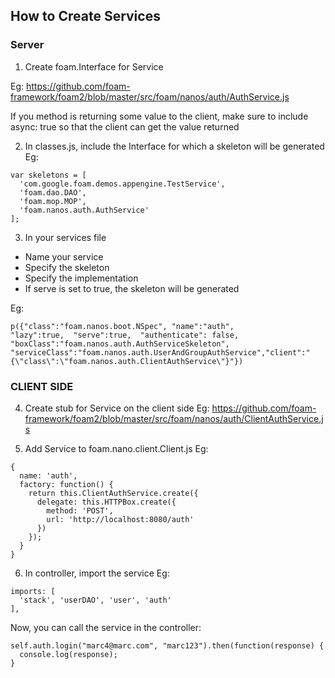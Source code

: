 ## How to Create Services

### Server
1. Create foam.Interface for Service

Eg: https://github.com/foam-framework/foam2/blob/master/src/foam/nanos/auth/AuthService.js


If you method is returning some value to the client, make sure to include
async: true so that the client can get the value returned

2. In classes.js, include the Interface for which a skeleton will be generated
Eg:
```
var skeletons = [
  'com.google.foam.demos.appengine.TestService',
  'foam.dao.DAO',
  'foam.mop.MOP',
  'foam.nanos.auth.AuthService'
];
```

3. In your services file
  - Name your service
  - Specify the skeleton
  - Specify the implementation
  - If serve is set to true, the skeleton will be generated

 Eg:

 `p({"class":"foam.nanos.boot.NSpec", "name":"auth",                        "lazy":true,  "serve":true,  "authenticate": false, "boxClass":"foam.nanos.auth.AuthServiceSkeleton", "serviceClass":"foam.nanos.auth.UserAndGroupAuthService","client":"{\"class\":\"foam.nanos.auth.ClientAuthService\"}"})`

### CLIENT SIDE
4. Create stub for Service on the client side
Eg: https://github.com/foam-framework/foam2/blob/master/src/foam/nanos/auth/ClientAuthService.js

5. Add Service to foam.nano.client.Client.js
Eg:
```
{
  name: 'auth',
  factory: function() {
    return this.ClientAuthService.create({
      delegate: this.HTTPBox.create({
        method: 'POST',
        url: 'http://localhost:8080/auth'
      })
    });
  }
}
```

6. In controller, import the service
Eg:
```
imports: [
  'stack', 'userDAO', 'user', 'auth'
],
```

Now, you can call the service in the controller:
```
self.auth.login("marc4@marc.com", "marc123").then(function(response) {
  console.log(response);
}
```
